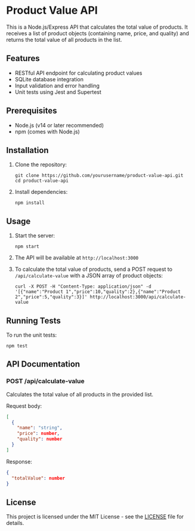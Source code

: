 # Product Value API

This is a Node.js/Express API that calculates the total value of products. It receives a list of product objects (containing name, price, and quality) and returns the total value of all products in the list.

## Features

- RESTful API endpoint for calculating product values
- SQLite database integration
- Input validation and error handling
- Unit tests using Jest and Supertest

## Prerequisites

- Node.js (v14 or later recommended)
- npm (comes with Node.js)

## Installation

1. Clone the repository:
   ```
   git clone https://github.com/yourusername/product-value-api.git
   cd product-value-api
   ```

2. Install dependencies:
   ```
   npm install
   ```

## Usage

1. Start the server:
   ```
   npm start
   ```

2. The API will be available at `http://localhost:3000`

3. To calculate the total value of products, send a POST request to `/api/calculate-value` with a JSON array of product objects:

   ```
   curl -X POST -H "Content-Type: application/json" -d '[{"name":"Product 1","price":10,"quality":2},{"name":"Product 2","price":5,"quality":3}]' http://localhost:3000/api/calculate-value
   ```

## Running Tests

To run the unit tests:

```
npm test
```

## API Documentation

### POST /api/calculate-value

Calculates the total value of all products in the provided list.

Request body:
```json
[
  {
    "name": "string",
    "price": number,
    "quality": number
  }
]
```

Response:
```json
{
  "totalValue": number
}
```

## License

This project is licensed under the MIT License - see the [LICENSE](LICENSE) file for details.